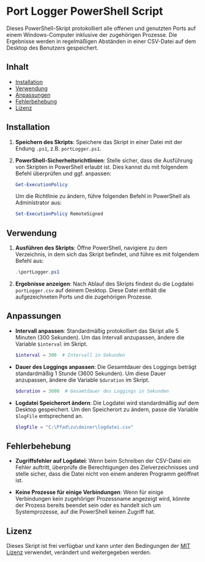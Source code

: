 # Port Logger PowerShell Script

Dieses PowerShell-Skript protokolliert alle offenen und genutzten Ports auf einem Windows-Computer inklusive der zugehörigen Prozesse. Die Ergebnisse werden in regelmäßigen Abständen in einer CSV-Datei auf dem Desktop des Benutzers gespeichert.

## Inhalt

- [Installation](#installation)
- [Verwendung](#verwendung)
- [Anpassungen](#anpassungen)
- [Fehlerbehebung](#fehlerbehebung)
- [Lizenz](#lizenz)

## Installation

1. **Speichern des Skripts**: Speichere das Skript in einer Datei mit der Endung `.ps1`, z.B. `portLogger.ps1`.

2. **PowerShell-Sicherheitsrichtlinien**: Stelle sicher, dass die Ausführung von Skripten in PowerShell erlaubt ist. Dies kannst du mit folgendem Befehl überprüfen und ggf. anpassen:

    ```powershell
    Get-ExecutionPolicy
    ```

    Um die Richtlinie zu ändern, führe folgenden Befehl in PowerShell als Administrator aus:

    ```powershell
    Set-ExecutionPolicy RemoteSigned
    ```

## Verwendung

1. **Ausführen des Skripts**: Öffne PowerShell, navigiere zu dem Verzeichnis, in dem sich das Skript befindet, und führe es mit folgendem Befehl aus:

    ```powershell
    .\portLogger.ps1
    ```

2. **Ergebnisse anzeigen**: Nach Ablauf des Skripts findest du die Logdatei `portLogger.csv` auf deinem Desktop. Diese Datei enthält die aufgezeichneten Ports und die zugehörigen Prozesse.

## Anpassungen

- **Intervall anpassen**: Standardmäßig protokolliert das Skript alle 5 Minuten (300 Sekunden). Um das Intervall anzupassen, ändere die Variable `$interval` im Skript.
  
    ```powershell
    $interval = 300  # Intervall in Sekunden
    ```

- **Dauer des Loggings anpassen**: Die Gesamtdauer des Loggings beträgt standardmäßig 1 Stunde (3600 Sekunden). Um diese Dauer anzupassen, ändere die Variable `$duration` im Skript.
  
    ```powershell
    $duration = 3600  # Gesamtdauer des Loggings in Sekunden
    ```

- **Logdatei Speicherort ändern**: Die Logdatei wird standardmäßig auf dem Desktop gespeichert. Um den Speicherort zu ändern, passe die Variable `$logFile` entsprechend an.

    ```powershell
    $logFile = "C:\Pfad\zu\deiner\logdatei.csv"
    ```

## Fehlerbehebung

- **Zugriffsfehler auf Logdatei**: Wenn beim Schreiben der CSV-Datei ein Fehler auftritt, überprüfe die Berechtigungen des Zielverzeichnisses und stelle sicher, dass die Datei nicht von einem anderen Programm geöffnet ist.

- **Keine Prozesse für einige Verbindungen**: Wenn für einige Verbindungen kein zugehöriger Prozessname angezeigt wird, könnte der Prozess bereits beendet sein oder es handelt sich um Systemprozesse, auf die PowerShell keinen Zugriff hat.

## Lizenz

Dieses Skript ist frei verfügbar und kann unter den Bedingungen der [MIT Lizenz](https://opensource.org/licenses/MIT) verwendet, verändert und weitergegeben werden.
